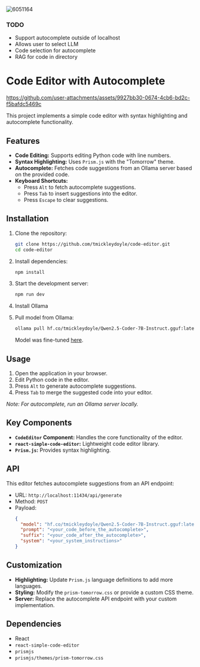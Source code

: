 
![6051164](https://github.com/user-attachments/assets/1cfa2b1c-c744-4cbc-a7e7-b9d56c0c4ee6)

### TODO

- Support autocomplete outside of localhost
- Allows user to select LLM
- Code selection for autocomplete
- RAG for code in directory

# Code Editor with Autocomplete

https://github.com/user-attachments/assets/9927bb30-0674-4cb6-bd2c-f5bafdc5469c

This project implements a simple code editor with syntax highlighting and autocomplete functionality.

## Features

- **Code Editing:** Supports editing Python code with line numbers.
- **Syntax Highlighting:** Uses `Prism.js` with the "Tomorrow" theme.
- **Autocomplete:** Fetches code suggestions from an Ollama server based on the provided code.
- **Keyboard Shortcuts:**
  - Press `Alt` to fetch autocomplete suggestions.
  - Press `Tab` to insert suggestions into the editor.
  - Press `Escape` to clear suggestions.

## Installation

1. Clone the repository:
   ```bash
   git clone https://github.com/tmickleydoyle/code-editor.git
   cd code-editor
   ```

2. Install dependencies:
   ```bash
   npm install
   ```

3. Start the development server:
   ```bash
   npm run dev
   ```

4. Install Ollama

5. Pull model from Ollama:
   ```bash
   ollama pull hf.co/tmickleydoyle/Qwen2.5-Coder-7B-Instruct.gguf:latest
   ```

	Model was fine-tuned [here](https://github.com/tmickleydoyle/fine-tune-with-unsloth).

## Usage

1. Open the application in your browser.
2. Edit Python code in the editor.
3. Press `Alt` to generate autocomplete suggestions.
4. Press `Tab` to merge the suggested code into your editor.

_Note: For autocomplete, run an Ollama server locally._

## Key Components

- **`CodeEditor` Component:** Handles the core functionality of the editor.
- **`react-simple-code-editor`:** Lightweight code editor library.
- **`Prism.js`:** Provides syntax highlighting.

## API

This editor fetches autocomplete suggestions from an API endpoint:
- URL: `http://localhost:11434/api/generate`
- Method: `POST`
- Payload:
  ```json
  {
    "model": "hf.co/tmickleydoyle/Qwen2.5-Coder-7B-Instruct.gguf:latest",
    "prompt": "<your_code_before_the_autocomplete>",
    "suffix": "<your_code_after_the_autocomplete>",
    "system": "<your_system_instructions>"
  }
  ```

## Customization

- **Highlighting:** Update `Prism.js` language definitions to add more languages.
- **Styling:** Modify the `prism-tomorrow.css` or provide a custom CSS theme.
- **Server:** Replace the autocomplete API endpoint with your custom implementation.

## Dependencies

- React
- `react-simple-code-editor`
- `prismjs`
- `prismjs/themes/prism-tomorrow.css`
